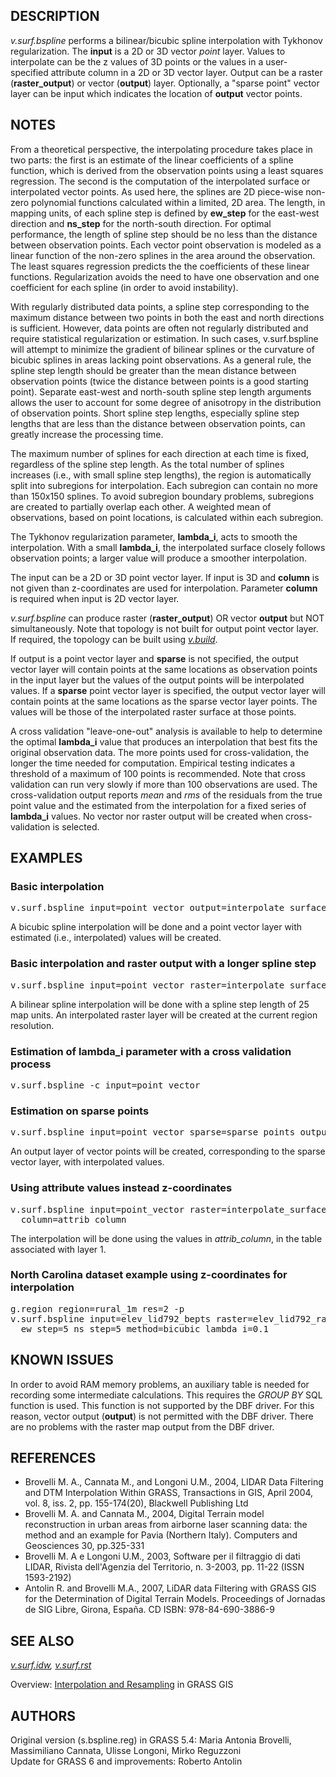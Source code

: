 <h2>DESCRIPTION</h2>

<em>v.surf.bspline</em> performs a bilinear/bicubic spline
interpolation with Tykhonov regularization. The <b>input</b> is a 2D
or 3D vector <em>point</em> layer. Values to interpolate can be the z
values of 3D points or the values in a user-specified attribute column
in a 2D or 3D vector layer. Output can be a raster
(<b>raster_output</b>) or vector (<b>output</b>) layer.  Optionally, a
"sparse point" vector layer can be input which indicates the location
of <b>output</b> vector points.

<h2>NOTES</h2>

<p>From a theoretical perspective, the interpolating procedure takes
place in two parts: the first is an estimate of the linear coefficients
of a spline function, which is derived from the observation points using a
least squares regression. The second is the computation of the
interpolated surface or interpolated vector points. As used here, the
splines are 2D piece-wise non-zero polynomial functions calculated
within a limited, 2D area. The length, in mapping units, of each spline
step is defined by <b>ew_step</b> for the east-west direction and
<b>ns_step</b> for the north-south direction. For optimal performance,
the length of spline step should be no less than the distance between
observation points. Each vector point observation is modeled as a
linear function of the non-zero splines in the area around the
observation. The least squares regression predicts the the coefficients
of these linear functions. Regularization avoids the need to have one
observation and one coefficient for each spline (in order to avoid
instability).

<p>With regularly distributed data points, a spline step corresponding
to the maximum distance between two points in both the east and north
directions is sufficient. However, data points are often not regularly
distributed and require statistical regularization or estimation. In
such cases, v.surf.bspline will attempt to minimize the gradient of
bilinear splines or the curvature of bicubic splines in areas lacking
point observations. As a general rule, the spline step length should be
greater than the mean distance between observation points (twice the
distance between points is a good starting point). Separate east-west
and north-south spline step length arguments allows the user to
account for some degree of anisotropy in the distribution of
observation points. Short spline step lengths, especially spline step
lengths that are less than the distance between observation points,
can greatly increase the processing time.

<p>The maximum number of splines for each direction at each
time is fixed, regardless of the spline step length. As the total
number of splines increases (i.e., with small spline step
lengths), the region is automatically split into subregions for
interpolation. Each subregion can contain no more than 150x150
splines. To avoid subregion boundary problems, subregions are created
to partially overlap each other. A weighted mean of observations,
based on point locations, is calculated within each subregion.

<p>The Tykhonov regularization parameter, <b>lambda_i</b>, acts to
smooth the interpolation. With a small <b>lambda_i</b>, the
interpolated surface closely follows observation points; a larger
value will produce a smoother interpolation.

<p>The input can be a 2D or 3D point vector layer. If input is 3D
and <b>column</b> is not given than z-coordinates are used for
interpolation. Parameter <b>column</b> is required when input is 2D
vector layer.

<p><em>v.surf.bspline</em> can produce raster (<b>raster_output</b>) OR
vector <b>output</b> but NOT simultaneously. Note that topology is not
built for output point vector layer. If required, the topology can be built
using <em><a href="v.build.html">v.build</a></em>.

<p>If output is a point vector layer and <b>sparse</b> is not specified,
the output vector layer will contain points at the
same locations as observation points in the input layer but the values
of the output points will be interpolated values. If a <b>sparse</b>
point vector layer is specified, the output vector layer will contain points
at the same locations as the sparse vector layer points. The values will be
those of the interpolated raster surface at those points.

<p>A cross validation "leave-one-out" analysis is available to help to
determine the optimal <b>lambda_i</b> value that produces an
interpolation that best fits the original observation data. The more
points used for cross-validation, the longer the time needed for
computation. Empirical testing indicates a threshold of a maximum of
100 points is recommended. Note that cross validation can run very
slowly if more than 100 observations are used. The cross-validation
output reports <i>mean</i> and <i>rms</i> of the residuals from the
true point value and the estimated from the interpolation for a fixed
series of <b>lambda_i</b> values. No vector nor raster output will be
created when cross-validation is selected.

<h2>EXAMPLES</h2>

<h3>Basic interpolation</h3>

<div class="code"><pre>
v.surf.bspline input=point_vector output=interpolate_surface method=bicubic
</pre></div>

A bicubic spline interpolation will be done and a point vector layer
with estimated (i.e., interpolated) values will be created.

<h3>Basic interpolation and raster output with a longer spline step</h3>

<div class="code"><pre>
v.surf.bspline input=point_vector raster=interpolate_surface ew_step=25 ns_step=25
</pre></div>

A bilinear spline interpolation will be done with a spline step length
of 25 map units. An interpolated raster layer will be created at the
current region resolution.

<h3>Estimation of lambda_i parameter with a cross validation process</h3>

<div class="code"><pre>
v.surf.bspline -c input=point_vector
</pre></div>

<h3>Estimation on sparse points</h3>

<div class="code"><pre>
v.surf.bspline input=point_vector sparse=sparse_points output=interpolate_surface
</pre></div>

An output layer of vector points will be created, corresponding to the
sparse vector layer, with interpolated values.

<h3>Using attribute values instead z-coordinates</h3>

<div class="code"><pre>
v.surf.bspline input=point_vector raster=interpolate_surface layer=1 \
  column=attrib_column
</pre></div>

The interpolation will be done using the values
in <i>attrib_column</i>, in the table associated with layer 1.

<h3>North Carolina dataset example using z-coordinates for interpolation</h3>

<div class="code"><pre>
g.region region=rural_1m res=2 -p
v.surf.bspline input=elev_lid792_bepts raster=elev_lid792_rast \
  ew_step=5 ns_step=5 method=bicubic lambda_i=0.1
</pre></div>

<h2>KNOWN ISSUES</h2>

<p>
In order to avoid RAM memory problems, an auxiliary table is needed
for recording some intermediate calculations. This requires
the <i>GROUP BY</i> SQL function is used. This function is not
supported by the DBF driver. For this reason, vector output
(<b>output</b>) is not permitted with the DBF driver. There are
no problems with the raster map output from the DBF driver.

<h2>REFERENCES</h2>

<ul>
  <li>Brovelli M. A., Cannata M., and Longoni U.M., 2004, LIDAR Data
    Filtering and DTM Interpolation Within GRASS, Transactions in GIS,
    April 2004, vol. 8, iss. 2, pp. 155-174(20), Blackwell Publishing Ltd</li>
  <li>Brovelli M. A. and Cannata M., 2004, Digital Terrain model
    reconstruction in urban areas from airborne laser scanning data: the
    method and an example for Pavia (Northern Italy). Computers and
    Geosciences 30, pp.325-331</li>
  <li>Brovelli M. A e Longoni U.M., 2003, Software per il filtraggio di
    dati LIDAR, Rivista dell'Agenzia del Territorio, n. 3-2003, pp. 11-22
    (ISSN 1593-2192)</li>
  <li>Antolin R. and Brovelli M.A., 2007, LiDAR data Filtering with GRASS GIS for the
    Determination of Digital Terrain Models. Proceedings of Jornadas de SIG Libre,
    Girona, Espa&ntilde;a. CD ISBN: 978-84-690-3886-9</li>
</ul>

<h2>SEE ALSO</h2>

<em>
<a href="v.surf.idw.html">v.surf.idw</a>,
<a href="v.surf.rst.html">v.surf.rst</a>
</em>

<p>
Overview: <a href="https://grasswiki.osgeo.org/wiki/Interpolation">Interpolation and Resampling</a> in GRASS GIS

<h2>AUTHORS</h2>

Original version (s.bspline.reg) in GRASS 5.4:
Maria Antonia Brovelli, Massimiliano Cannata, Ulisse Longoni, Mirko Reguzzoni<br>
Update for GRASS 6 and improvements: Roberto Antolin
